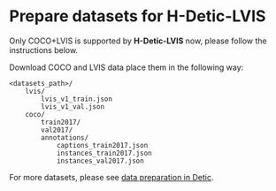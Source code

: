 # Prepare datasets for H-Detic-LVIS

Only COCO+LVIS is supported by **H-Detic-LVIS** now, please follow the instructions below.

Download COCO and LVIS data place them in the following way:

```
<datasets_path>/
    lvis/
        lvis_v1_train.json
        lvis_v1_val.json
    coco/
        train2017/
        val2017/
        annotations/
            captions_train2017.json
            instances_train2017.json 
            instances_val2017.json
```

For more datasets, please see [data preparation in Detic](https://github.com/facebookresearch/Detic/blob/main/datasets/README.md).
